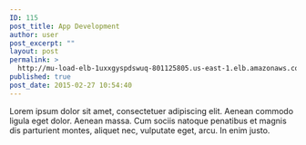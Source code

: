 ```yaml
---
ID: 115
post_title: App Development
author: user
post_excerpt: ""
layout: post
permalink: >
  http://mu-load-elb-1uxxgyspdswuq-801125805.us-east-1.elb.amazonaws.com/2015/02/27/app-development/
published: true
post_date: 2015-02-27 10:54:40
---
```

<div class="service-title"></div>
<div class="service-content">Lorem ipsum dolor sit amet, consectetuer adipiscing elit. Aenean commodo ligula eget dolor. Aenean massa. Cum sociis natoque penatibus et magnis dis parturient montes, aliquet nec, vulputate eget, arcu. In enim justo.</div>